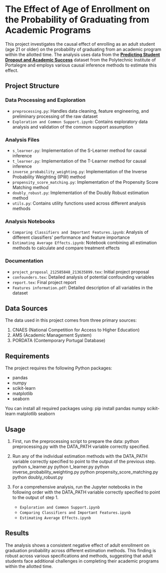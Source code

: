# The Effect of Age of Enrollment on the Probability of Graduating from Academic Programs

This project investigates the causal effect of enrolling as an adult student (age 21 or older) on the probability of graduating from an academic program within the allotted time. The analysis uses data from the [**Predicting Student Dropout and Academic Success**](https://www.mdpi.com/2306-5729/7/11/146) dataset from the Polytechnic Institute of Portalegre and employs various causal inference methods to estimate this effect.

## Project Structure

### Data Processing and Exploration
- `preprocessing.py`: Handles data cleaning, feature engineering, and preliminary processing of the raw dataset
- `Exploration and Common Support.ipynb`: Contains exploratory data analysis and validation of the common support assumption

### Analysis Files
- `s_learner.py`: Implementation of the S-Learner method for causal inference
- `t_learner.py`: Implementation of the T-Learner method for causal inference
- `inverse_probability_weighting.py`: Implementation of the Inverse Probability Weighting (IPW) method
- `propensity_score_matching.py`: Implementation of the Propensity Score Matching method
- `doubly_robust.py`: Implementation of the Doubly Robust estimation method
- `utils.py`: Contains utility functions used across different analysis methods

### Analysis Notebooks
- `Comparing Classifiers and Important Features.ipynb`: Analysis of different classifiers' performance and feature importance
- `Estimating Average Effects.ipynb`: Notebook combining all estimation methods to calculate and compare treatment effects

### Documentation
- `project_proposal_212585848_213635899.tex`: Initial project proposal
- `confounders.tex`: Detailed analysis of potential confounding variables
- `report.tex`: Final project report
- `Features information.pdf`: Detailed description of all variables in the dataset

## Data Sources

The data used in this project comes from three primary sources:
1. CNAES (National Competition for Access to Higher Education)
2. AMS (Academic Management System)
3. PORDATA (Contemporary Portugal Database)

## Requirements

The project requires the following Python packages:
- pandas
- numpy
- scikit-learn
- matplotlib
- seaborn

You can install all required packages using:
pip install pandas numpy scikit-learn matplotlib seaborn

## Usage

1. First, run the preprocessing script to prepare the data:
python preprocessing.py with the DATA_PATH variable correctly specified.

2. Run any of the individual estimation methods with the DATA_PATH variable correctly specified to point to the output of the previous step.
python s_learner.py
python t_learner.py
python inverse_probability_weighting.py
python propensity_score_matching.py
python doubly_robust.py

3. For a comprehensive analysis, run the Jupyter notebooks in the following order with the DATA_PATH variable correctly specified to point to the output of step 1.
   - `Exploration and Common Support.ipynb`
   - `Comparing Classifiers and Important Features.ipynb`
   - `Estimating Average Effects.ipynb`

## Results

The analysis shows a consistent negative effect of adult enrollment on graduation probability across different estimation methods. This finding is robust across various specifications and methods, suggesting that adult students face additional challenges in completing their academic programs within the allotted time.
